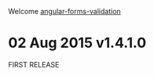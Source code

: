 Welcome [angular-forms-validation](https://github.com/adipa-g/angular-forms-validation)

02 Aug 2015 v1.4.1.0
===
FIRST RELEASE